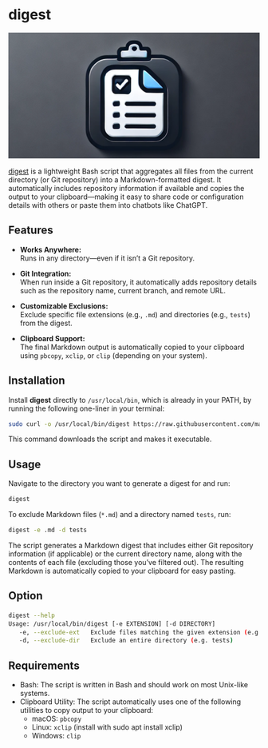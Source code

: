 # digest

![Logo](digest_logo.png)

[digest](https://github.com/mariusrueve/digest/blob/main/digest.sh) is a lightweight Bash script that aggregates all files from the current directory (or Git repository) into a Markdown-formatted digest. It automatically includes repository information if available and copies the output to your clipboard—making it easy to share code or configuration details with others or paste them into chatbots like ChatGPT.

## Features

- **Works Anywhere:**  
  Runs in any directory—even if it isn’t a Git repository.
  
- **Git Integration:**  
  When run inside a Git repository, it automatically adds repository details such as the repository name, current branch, and remote URL.
  
- **Customizable Exclusions:**  
  Exclude specific file extensions (e.g., `.md`) and directories (e.g., `tests`) from the digest.
  
- **Clipboard Support:**  
  The final Markdown output is automatically copied to your clipboard using `pbcopy`, `xclip`, or `clip` (depending on your system).

## Installation

Install **digest** directly to `/usr/local/bin`, which is already in your PATH, by running the following one-liner in your terminal:

```bash
sudo curl -o /usr/local/bin/digest https://raw.githubusercontent.com/mariusrueve/digest/main/digest.sh && sudo chmod +x /usr/local/bin/digest
```

This command downloads the script and makes it executable.

## Usage

Navigate to the directory you want to generate a digest for and run:

```bash
digest
```

To exclude Markdown files (`*.md`) and a directory named `tests`, run:

```bash
digest -e .md -d tests
```

The script generates a Markdown digest that includes either Git repository information (if applicable) or the current directory name, along with the contents of each file (excluding those you’ve filtered out). The resulting Markdown is automatically copied to your clipboard for easy pasting.

## Option

```bash
digest --help
Usage: /usr/local/bin/digest [-e EXTENSION] [-d DIRECTORY]
   -e, --exclude-ext   Exclude files matching the given extension (e.g. .md or "*.md")
   -d, --exclude-dir   Exclude an entire directory (e.g. tests)
```

## Requirements

- Bash:
  The script is written in Bash and should work on most Unix-like systems.
- Clipboard Utility:
  The script automatically uses one of the following utilities to copy output to your clipboard:
  - macOS: `pbcopy`
  - Linux: `xclip` (install with sudo apt install xclip)
  - Windows: `clip`
  
